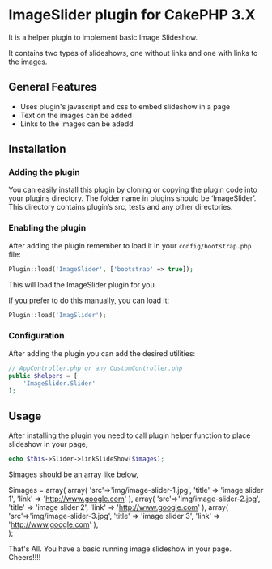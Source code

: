 ImageSlider plugin for CakePHP 3.X
================================

It is a helper plugin to implement basic Image Slideshow. 

It contains two types of slideshows, one without links and one with links to the images. 

General Features
----------------

- Uses plugin's javascript and css to embed slideshow in a page
- Text on the images can be added
- Links to the images can be adedd

Installation
------------

### Adding the plugin

You can easily install this plugin by cloning or copying the plugin code into your plugins directory. The folder name in plugins should be ‘ImageSlider’. This directory contains plugin’s src, tests and any other directories.

### Enabling the plugin

After adding the plugin remember to load it in your `config/bootstrap.php` file:

```php
Plugin::load('ImageSlider', ['bootstrap' => true]);
```

This will load the ImageSlider plugin for you.

If you prefer to do this manually, you can load it:

```php
Plugin::load('ImagSlider');
```

### Configuration

After adding the plugin you can add the desired utilities:

```php
// AppController.php or any CustomController.php
public $helpers = [
    'ImageSlider.Slider'
];
```

Usage
-----

After installing the plugin you need to call plugin helper function to place slideshow in your page,

```php
echo $this->Slider->linkSlideShow($images);
```
$images should be an array like below,

$images = array(
			array(
				'src'=>'img/image-slider-1.jpg',
				'title' => 'image slider 1',
				'link' => 'http://www.google.com'
			),
			array(
				'src'=>'img/image-slider-2.jpg',
				'title' => 'image slider 2',
				'link' => 'http://www.google.com'
			),
			array(
				'src'=>'img/image-slider-3.jpg',
				'title' => 'image slider 3',
				'link' => 'http://www.google.com'
			),		  
		);

That's All. You have a basic running image slideshow in your page. 
Cheers!!!!

